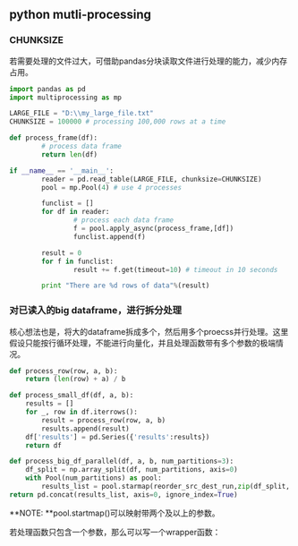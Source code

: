 ## python mutli-processing

### CHUNKSIZE
若需要处理的文件过大，可借助pandas分块读取文件进行处理的能力，减少内存占用。
```python
import pandas as pd
import multiprocessing as mp

LARGE_FILE = "D:\\my_large_file.txt"
CHUNKSIZE = 100000 # processing 100,000 rows at a time

def process_frame(df):
        # process data frame
        return len(df)

if __name__ == '__main__':
        reader = pd.read_table(LARGE_FILE, chunksize=CHUNKSIZE)
        pool = mp.Pool(4) # use 4 processes

        funclist = []
        for df in reader:
                # process each data frame
                f = pool.apply_async(process_frame,[df])
                funclist.append(f)

        result = 0
        for f in funclist:
                result += f.get(timeout=10) # timeout in 10 seconds

        print "There are %d rows of data"%(result)
```

### 对已读入的big dataframe，进行拆分处理
核心想法也是，将大的dataframe拆成多个，然后用多个proecss并行处理。这里假设只能按行循环处理，不能进行向量化，并且处理函数带有多个参数的极端情况。
```python
def process_row(row, a, b):
	return (len(row) + a) / b

def process_small_df(df, a, b):
	results = []
	for _, row in df.iterrows():
		result = process_row(row, a, b)
		results.append(result)
	df['results'] = pd.Series({'results':results})
	return df

def process_big_df_parallel(df, a, b, num_partitions=3):
	df_split = np.array_split(df, num_partitions, axis=0)  
	with Pool(num_partitions) as pool:  
	    results_list = pool.starmap(reorder_src_dest_run,zip(df_split, repeat(overlap), repeat(server_set)))  
return pd.concat(results_list, axis=0, ignore_index=True)
```
**NOTE:  **pool.startmap()可以映射带两个及以上的参数。

若处理函数只包含一个参数，那么可以写一个wrapper函数：



<!--stackedit_data:
eyJoaXN0b3J5IjpbLTE3NzU5MzE2LC0xOTM3MDA2MzE0XX0=
-->